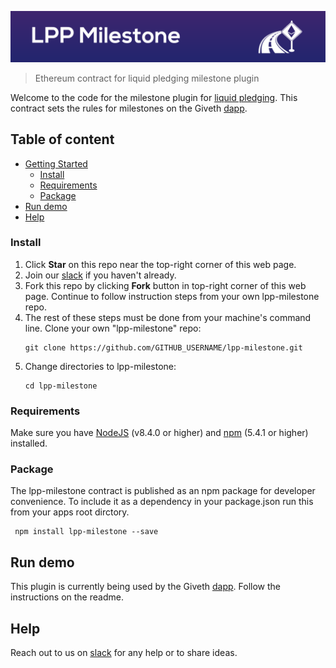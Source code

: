 ![LPP Milestone](readme-header.png)

> Ethereum contract for liquid pledging milestone plugin

Welcome to the code for the milestone plugin for [liquid pledging](https://github.com/Giveth/lpp-milestone). This contract sets the rules for milestones on the Giveth [dapp](https://github.com/Giveth/giveth-dapp).

## Table of content

- [Getting Started](#getting-started)
    - [Install](#install)
    - [Requirements](#requirements)
    - [Package](#package)
- [Run demo](#run-demo)
- [Help](#help)

### Install
1. Click **Star** on this repo near the top-right corner of this web page.
2. Join our [slack](http://slack.giveth.io) if you haven't already.
3. Fork this repo by clicking **Fork** button in top-right corner of this web page. Continue to follow instruction steps from your own lpp-milestone repo.
5. The rest of these steps must be done from your machine's command line. Clone your own "lpp-milestone" repo: 
    ```
    git clone https://github.com/GITHUB_USERNAME/lpp-milestone.git
    ```
6. Change directories to lpp-milestone:
    ```
    cd lpp-milestone
    ```

### Requirements
Make sure you have [NodeJS](https://nodejs.org/) (v8.4.0 or higher) and [npm](https://www.npmjs.com/) (5.4.1 or higher) installed.

### Package
The lpp-milestone contract is published as an npm package for developer convenience. To include it as a dependency in your package.json run this from your apps root dirctory.
```
 npm install lpp-milestone --save
```

## Run demo
This plugin is currently being used by the Giveth [dapp](https://github.com/Giveth/giveth-dapp). Follow the instructions on the readme.

## Help
Reach out to us on [slack](http://slack.giveth.io) for any help or to share ideas.
